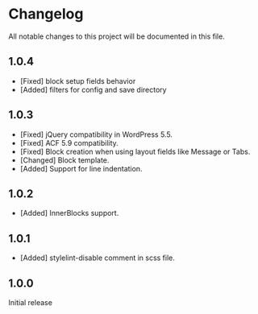# Changelog
All notable changes to this project will be documented in this file.

## 1.0.4

* [Fixed] block setup fields behavior
* [Added] filters for config and save directory

## 1.0.3

* [Fixed] jQuery compatibility in WordPress 5.5.
* [Fixed] ACF 5.9 compatibility.
* [Fixed] Block creation when using layout fields like Message or Tabs.
* [Changed] Block template.
* [Added] Support for line indentation.

## 1.0.2

* [Added] InnerBlocks support.

## 1.0.1

* [Added] stylelint-disable comment in scss file.

## 1.0.0

Initial release
